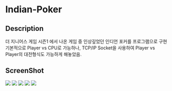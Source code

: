 # Indian-Poker

Description
----------
더 지니어스 게임 시즌1 에서 나온 게임 중 인상깊었던 인디언 포커를 프로그램으로 구현
기본적으로 Player vs CPU로 가능하나, TCP/IP Socket을 사용하여 Player vs Player의 대전형식도 가능하게 해놓았음.

ScreenShot
----------

<img src="https://user-images.githubusercontent.com/32730914/104596655-9b556180-56b7-11eb-8362-864787b7ede3.PNG"/>
<img src="https://user-images.githubusercontent.com/32730914/104596660-9c868e80-56b7-11eb-8343-461a283873c1.PNG"/>
<img src="https://user-images.githubusercontent.com/32730914/104596661-9d1f2500-56b7-11eb-9610-9fd5aeec39f4.PNG"/>
<img src="https://user-images.githubusercontent.com/32730914/104596664-9d1f2500-56b7-11eb-8be1-12ee0f016662.PNG"/>
<img src="https://user-images.githubusercontent.com/32730914/104596665-9db7bb80-56b7-11eb-9573-3a99a68eb110.PNG"/>

